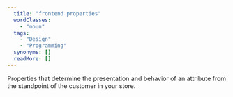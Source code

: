 ```yaml
---
  title: "frontend properties"
  wordClasses: 
    - "noun"
  tags: 
    - "Design"
    - "Programming"
  synonyms: []
  readMore: []
---
```

Properties that determine the presentation and behavior of an attribute from the standpoint of the customer in your store.
